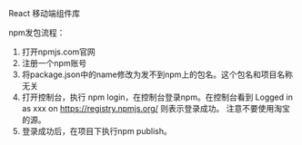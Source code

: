 React 移动端组件库

npm发包流程：
1. 打开npmjs.com官网
2. 注册一个npm账号
3. 将package.json中的name修改为发不到npm上的包名。这个包名和项目名称无关
3. 打开控制台，执行 npm login，在控制台登录npm。在控制台看到
   Logged in as xxx on https://registry.npmjs.org/
   则表示登录成功。
   注意不要使用淘宝的源。
4. 登录成功后，在项目下执行npm publish。
  
